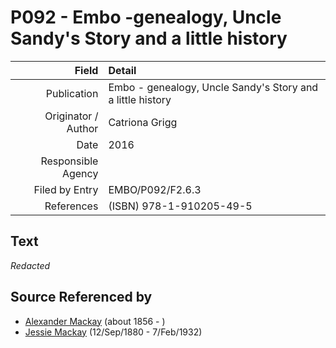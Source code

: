 ﻿---
layout: page
permalink: /sources/s21490227
---

# P092 - Embo -genealogy, Uncle Sandy's Story and a little history

Field | Detail
---:|:---
Publication | Embo - genealogy, Uncle Sandy's Story and a little history
Originator / Author | Catriona Grigg
Date | 2016
Responsible Agency | 
Filed by Entry | EMBO/P092/F2.6.3
References | (ISBN) 978-1-910205-49-5

## Text

_Redacted_

## Source Referenced by

* [Alexander Mackay](../people/@24272756@-alexander-mackay-b1856-d.md) (about 1856 - )
* [Jessie Mackay](../people/@32677248@-jessie-mackay-b1880-9-12-d1932-2-7.md) (12/Sep/1880 - 7/Feb/1932)
